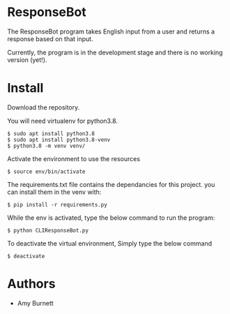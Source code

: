 # ResponseBot 

The ResponseBot program takes English input from a user and returns a response based on that input. 

Currently, the program is in the development stage and there is no working version (yet!).

# Install

Download the repository. 

You will need virtualenv for python3.8.
```
$ sudo apt install python3.8
$ sudo apt install python3.8-venv
$ python3.8 -m venv venv/
```
Activate the environment to use the resources
```
$ source env/bin/activate
```
The requirements.txt file contains the dependancies for this project. you can install them in the venv with: 
```
$ pip install -r requirements.py
```
While the env is activated, type the below command to run the program:
```
$ python CLIResponseBot.py
```
To deactivate the virtual environment, Simply type the below command
```
$ deactivate
```

# Authors
* Amy Burnett
